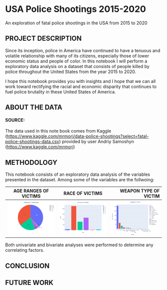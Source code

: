 # USA Police Shootings 2015-2020
An exploration of fatal police shootings in the USA from 2015 to 2020

## PROJECT DESCRIPTION
Since its inception, police in America have continued to have a tenuous and volatile relationship with many of its citizens, especially those of lower economic status and people of color. In this notebook I will perform a exploratory data analysis on a dataset that consists of people killed by police throughout the United States from the year 2015 to 2020.

I hope this notebook provides you with insights and I hope that we can all work toward rectifying the racial and economic disparity that continues to fuel police brutality in these United States of America.



## ABOUT THE DATA 

#### SOURCE: 
The data used in this note book comes from Kaggle (https://www.kaggle.com/mrmorj/data-police-shootings?select=fatal-police-shootings-data.csv)
provided by user Andriy Samoshyn (https://www.kaggle.com/mrmorj)



## METHODOLOGY


This notebook consists of an exploratory data analysis of the variables presented in the dataset. Among some of the variables are the follwoing:

| AGE RANGES OF VICTIMS   | RACE OF VICTIMS | WEAPON TYPE OF VICTIM |
| ------------- |:-------------:| -----:|
| ![alt text](police_ageranges.png)        | ![alt text](police_race.png)           | ![alt text](police_weapon.png)  |

Both univariate and bivariate analyses were performed to determine any correlating factors. 



## CONCLUSION




## FUTURE WORK
